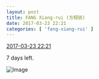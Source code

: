 ```yaml
---
layout: post
title: FANG Xiang-rui (方翔锐)
date: 2017-03-23 22:21
categories: [ 'fang-xiang-rui' ]
---
```


<div class="weibo-info">
  <a href="http://weibo.com/6117583008/EBaAgesZf">2017-03-23 22:21</a>
</div>

7 days left.

<!-- more -->

![Image](https://wx2.sinaimg.cn/mw690/006G0KNGgy1fdx4zgl8t3j30g4092glp.jpg)

